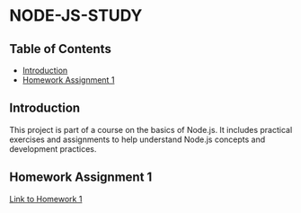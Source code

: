 # NODE-JS-STUDY

## Table of Contents

- [Introduction](#introduction)
- [Homework Assignment 1](#homework-assignment-1)

## Introduction
This project is part of a course on the basics of Node.js. It includes practical exercises and assignments to help understand Node.js concepts and development practices.

## Homework Assignment 1
[Link to Homework 1](./doc/hw_1.md)
